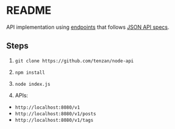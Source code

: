 # README

API implementation using [endpoints][1] that follows [JSON API specs][2].

## Steps

1. `git clone https://github.com/tenzan/node-api`

2. `npm install`

3. `node index.js`

4. APIs:
 - `http://localhost:8080/v1`
 - `http://localhost:8080/v1/posts`
 - `http://localhost:8080/v1/tags`

[1]: https://github.com/endpoints/endpoints
[2]: http://jsonapi.org/